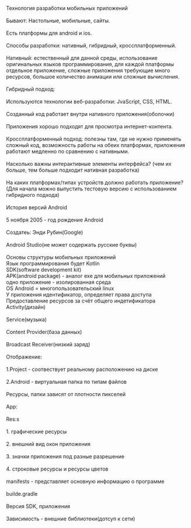 <br>
<br>Технология разработки мобильных приложений</br>
<br>Бывают: Настольные, мобильные, сайты.</br>
<br>Есть платформы для android и ios.</br>
<br>Способы разработки: нативный, гибридный, кроссплатформенный.</br>
<br>Нативный: естественный для данной среды, использование оригинальных языков программирования, для каждой платформы отдельное приложение, сложные приложения требующие много ресурсов, большое количество анимации или сложные вычисления.</br>
<br>Гибридный подход:</br>
<br>Используются технологии веб-разработки: JvaScript, CSS, HTML.</br>
<br>Созданный код работает внутри нативного приложения(оболочки)</br>
<br>Приложения хорошо подходят для просмотра интернет-контента.</br>
<br>Кроссплатформенный подход: полезны там, где не нужно применять сложный код, возможность работы на обеих платформах, приложения работают медленно по сравнению с нативными.</br>
<br>Насколько важны интерактивные элементы интерфейса?
(чем их больше, тем больше подходит нативная разработка)</br>
<br>На каких платформах/типах устройств должно работать приложение?
(Для начала можно выпустить тестовую версию с использованием гибридного подхода)</br>
<br>История версий Android</br>
<br>5 ноября 2005 - год рождение Android</br>
<br>Создатеь: Энди Рубин(Google)</br>
<br>Android Studio(не может содержать русские буквы)</br>
<br>Основы структуры мобильных приложений
<br>Язык программирования будет Kotlin
<br>SDK(software development kit)
<br>APK(android package) - аналог exe для мобильных приложений
<br>одно приложение - изолированная среда
<br>OS Android = многопользовательский linux
<br>У приложения идентификатор, определяет права доступа
<br>Предоставление ресурсов за счёт общего индетификатора
<br>Activity(дизайн)</br>
<br>Service(музыка)</br>
<br>Content Provider(база данных)</br>
<br>Broadcast Receiver(низкий заряд)</br>
<br>Отображение:</br>
<br>1.Project - соотвествует реальному расположению на диске</br>
<br>2.Android - виртуальная папка по типам файлов</br>
<br>Ресурсы, папки зависят от плотности пикселей</br>
<br>App:</br>
<br>Res:s</br>
<br>1. графические ресурсы</br>
<br>2. внешний вид окон приложения</br>
<br>3. значки приложения под разные разрешение</br>
<br>4. строковые ресурсы и ресурсы цветов</br>
<br>manifests - представляет основную информацию о программе</br>
<br>builde.gradle</br>
<br>Версия SDK, приложения</br>
<br>Зависимость - внешние библиотеки(дотсуп к сети)</br>


